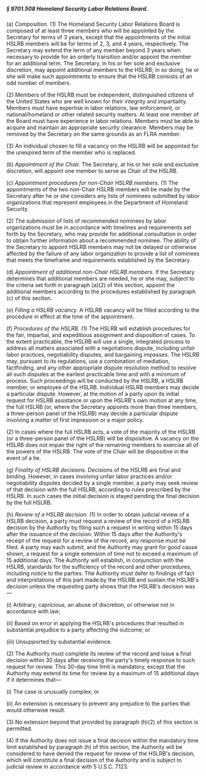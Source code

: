 ##### § 9701.508 Homeland Security Labor Relations Board. #####

(a) *Composition.* (1) The Homeland Security Labor Relations Board is composed of at least three members who will be appointed by the Secretary for terms of 3 years, except that the appointments of the initial HSLRB members will be for terms of 2, 3, and 4 years, respectively. The Secretary may extend the term of any member beyond 3 years when necessary to provide for an orderly transition and/or appoint the member for an additional term. The Secretary, in his or her sole and exclusive discretion, may appoint additional members to the HSLRB; in so doing, he or she will make such appointments to ensure that the HSLRB consists of an odd number of members.

(2) Members of the HSLRB must be independent, distinguished citizens of the United States who are well known for their integrity and impartiality. Members must have expertise in labor relations, law enforcement, or national/homeland or other related security matters. At least one member of the Board must have experience in labor relations. Members must be able to acquire and maintain an appropriate security clearance. Members may be removed by the Secretary on the same grounds as an FLRA member.

(3) An individual chosen to fill a vacancy on the HSLRB will be appointed for the unexpired term of the member who is replaced.

(b) *Appointment of the Chair.* The Secretary, at his or her sole and exclusive discretion, will appoint one member to serve as Chair of the HSLRB.

(c) *Appointment procedures for non-Chair HSLRB members.* (1) The appointments of the two non-Chair HSLRB members will be made by the Secretary after he or she considers any lists of nominees submitted by labor organizations that represent employees in the Department of Homeland Security.

(2) The submission of lists of recommended nominees by labor organizations must be in accordance with timelines and requirements set forth by the Secretary, who may provide for additional consultation in order to obtain further information about a recommended nominee. The ability of the Secretary to appoint HSLRB members may not be delayed or otherwise affected by the failure of any labor organization to provide a list of nominees that meets the timeframe and requirements established by the Secretary.

(d) *Appointment of additional non-Chair HSLRB members.* If the Secretary determines that additional members are needed, he or she may, subject to the criteria set forth in paragraph (a)(2) of this section, appoint the additional members according to the procedures established by paragraph (c) of this section.

(e) *Filling a HSLRB vacancy.* A HSLRB vacancy will be filled according to the procedure in effect at the time of the appointment.

(f) *Procedures of the HSLRB.* (1) The HSLRB will establish procedures for the fair, impartial, and expeditious assignment and disposition of cases. To the extent practicable, the HSLRB will use a single, integrated process to address all matters associated with a negotiations dispute, including unfair labor practices, negotiability disputes, and bargaining impasses. The HSLRB may, pursuant to its regulations, use a combination of mediation, factfinding, and any other appropriate dispute resolution method to resolve all such disputes at the earliest practicable time and with a minimum of process. Such proceedings will be conducted by the HSLRB, a HSLRB member, or employee of the HSLRB. Individual HSLRB members may decide a particular dispute. However, at the motion of a party upon its initial request for HSLRB assistance or upon the HSLRB's own motion at any time, the full HSLRB (or, where the Secretary appoints more than three members, a three-person panel of the HSLRB) may decide a particular dispute involving a matter of first impression or a major policy.

(2) In cases where the full HSLRB acts, a vote of the majority of the HSLRB (or a three-person panel of the HSLRB) will be dispositive. A vacancy on the HSLRB does not impair the right of the remaining members to exercise all of the powers of the HSLRB. The vote of the Chair will be dispositive in the event of a tie.

(g) *Finality of HSLRB decisions.* Decisions of the HSLRB are final and binding. However, in cases involving unfair labor practices and/or negotiability disputes decided by a single member, a party may seek review of that decision with the full HSLRB, according to rules prescribed by the HSLRB. In such cases the initial decision is stayed pending the final decision by the full HSLRB.

(h) *Review of a HSLRB decision.* (1) In order to obtain judicial review of a HSLRB decision, a party must request a review of the record of a HSLRB decision by the Authority by filing such a request in writing within 15 days after the issuance of the decision. Within 15 days after the Authority's receipt of the request for a review of the record, any response must be filed. A party may each submit, and the Authority may grant for good cause shown, a request for a single extension of time not to exceed a maximum of 15 additional days. The Authority will establish, in conjunction with the HSLRB, standards for the sufficiency of the record and other procedures, including notice to the parties. The Authority must defer to findings of fact and interpretations of this part made by the HSLRB and sustain the HSLRB's decision unless the requesting party shows that the HSLRB's decision was—

(i) Arbitrary, capricious, an abuse of discretion, or otherwise not in accordance with law;

(ii) Based on error in applying the HSLRB's procedures that resulted in substantial prejudice to a party affecting the outcome; or

(iii) Unsupported by substantial evidence.

(2) The Authority must complete its review of the record and issue a final decision within 30 days after receiving the party's timely response to such request for review. This 30-day time limit is mandatory, except that the Authority may extend its time for review by a maximum of 15 additional days if it determines that—

(i) The case is unusually complex; or

(ii) An extension is necessary to prevent any prejudice to the parties that would otherwise result.

(3) No extension beyond that provided by paragraph (h)(2) of this section is permitted.

(4) If the Authority does not issue a final decision within the mandatory time limit established by paragraph (h) of this section, the Authority will be considered to have denied the request for review of the HSLRB's decision, which will constitute a final decision of the Authority and is subject to judicial review in accordance with 5 U.S.C. 7123.